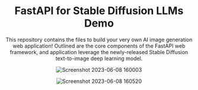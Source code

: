 <div align="center">

# FastAPI for Stable Diffusion LLMs Demo
  
This repository contains the files to build your very own AI image generation web application! Outlined are the core components of the FastAPI web framework, and application leverage the newly-released Stable Diffusion text-to-image deep learning model.  

  ![Screenshot 2023-06-08 160003](https://github.com/RustX2802/DL---FastAPI/assets/72299347/2db7f07a-de81-43bd-9d3c-188dff44ea8f)

  ![Screenshot 2023-06-08 160520](https://github.com/RustX2802/DL---FastAPI/assets/72299347/0d5d2c7c-d452-4b5c-bff1-5385e3253eb3)
